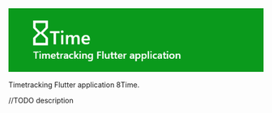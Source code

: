 <img src="https://raw.githubusercontent.com/MioOgbeni/8Time/master/logo.png" alt="8Time" style="width: 600px;"/>

Timetracking Flutter application 8Time.

//TODO description
